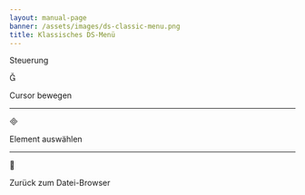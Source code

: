 ```yaml
---
layout: manual-page
banner: /assets/images/ds-classic-menu.png
title: Klassisches DS-Menü
---
```


<div id="controls" class="section-title">Steuerung</div>
<div class="section-body">
    <div class="button-action-group">
        <p class="button-action button">&#xE006;</p>
        <p class="button-action-text">Cursor bewegen</p>
    </div>
    <hr>
    <div class="button-action-group">
        <p class="button-action button">&#xE000;</p>
        <p class="button-action-text">Element auswählen</p>
    </div>
    <hr>
    <div class="button-action-group">
        <p class="button-action button">&#xE001;</p>
        <p class="button-action-text">Zurück zum Datei-Browser</p>
    </div>
</div>

